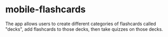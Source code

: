 # mobile-flashcards
The app allows users to create different categories of flashcards called "decks", add flashcards to those decks, then take quizzes on those decks.
